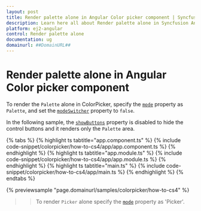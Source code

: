 ```yaml
---
layout: post
title: Render palette alone in Angular Color picker component | Syncfusion
description: Learn here all about Render palette alone in Syncfusion Angular Color picker component of Syncfusion Essential JS 2 and more.
platform: ej2-angular
control: Render palette alone 
documentation: ug
domainurl: ##DomainURL##
---
```


# Render palette alone in Angular Color picker component

To render the `Palette` alone in ColorPicker, specify the [`mode`](https://ej2.syncfusion.com/angular/documentation/api/color-picker#mode) property as `Palette`, and set the [`modeSwitcher`](https://ej2.syncfusion.com/angular/documentation/api/color-picker#modeswitcher) property to `false`.

In the following sample, the [`showButtons`](https://ej2.syncfusion.com/angular/documentation/api/color-picker#showbuttons) property is disabled to hide the control buttons and it renders only the `Palette` area.

{% tabs %}
{% highlight ts tabtitle="app.component.ts" %}
{% include code-snippet/colorpicker/how-to-cs4/app/app.component.ts %}
{% endhighlight %}
{% highlight ts tabtitle="app.module.ts" %}
{% include code-snippet/colorpicker/how-to-cs4/app/app.module.ts %}
{% endhighlight %}
{% highlight ts tabtitle="main.ts" %}
{% include code-snippet/colorpicker/how-to-cs4/app/main.ts %}
{% endhighlight %}
{% endtabs %}
  
{% previewsample "page.domainurl/samples/colorpicker/how-to-cs4" %}

>> To render `Picker` alone specify the [`mode`](https://ej2.syncfusion.com/angular/documentation/api/color-picker#mode) property as 'Picker'.
